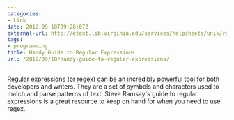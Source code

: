 ```yaml
---
categories:
- Link
date: 2012-09-18T09:28:07Z
external-url: http://etext.lib.virginia.edu/services/helpsheets/unix/regex.html
tags:
- programming
title: Handy Guide to Regular Expressions
url: /2012/09/18/handy-guide-to-regular-expressions/
---
```


[Regular expressions (or regex) can be an incredibly powerful tool](http://etext.lib.virginia.edu/services/helpsheets/unix/regex.html) for both developers and writers. They are a set of symbols and characters used to match and parse patterns of text. Steve Ramsay's guide to regular expressions is a great resource to keep on hand for when you need to use regex.
